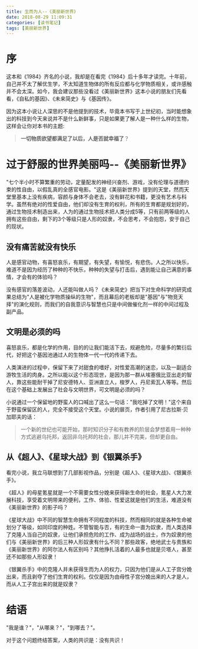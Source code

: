 ```yaml
---
title: 生而为人--《美丽新世界》
date: 2018-08-29 11:09:31
categories: [读书笔记]
tags: [美丽新世界] 
---
```

# 序
这本和《1984》齐名的小说，我却是在看完《1984》后十多年才读完。十年前，自己并不太了解优生学，不太知道生物体的所有反应都与化学物质相关，或许感触并不会太深。如今，我会建议那些没看过《美丽新世界》这本小说的朋友们先看看，《自私的基因》、《未来简史》与《基因传》。

因为这本小说让人深思的不是他提到的技术，毕竟本书写于上世纪初，当时能想象出的科技到今天来说并不是什么新鲜事，只是如果更了解人是一种什么样的生物，这样会让你对本书的主题:
> **一切物质欲望都满足了以后，人是否就幸福了**？
<!-- more -->

# 过于舒服的世界美丽吗--《美丽新世界》

"七个半小时不算繁重的劳动，定量配发的神经兴奋剂、游戏，没有伦理与道德约束的性自由，以假乱真的全感官电影。"这是《美丽新世界》提到的天堂，然而天堂里基本上没有疾病，容颜与身体不会老去，没有鲜花和书籍，更没有艺术与科学。虽然有绝对的性爱自由，他们却没有生育的权利，所有的生育都是规划好的，通过生物技术制造出来，人为的通过生物技术把人类分成5等，只有前两等级的人拥有这些自由，剩下的3个等级只是人形的奴隶，不会思考，不会抱怨，安于自己的现状。

## 没有痛苦就没有快乐

人是感官动物，有喜怒哀乐，有期望，有失望，有愉悦，有悲伤。人之所以快乐，难道不是因为经历了种种的不快乐，种种的失望与打击后，遇到能让自己满意的事情，才会有的体验吗？

没有感官的落差波动，人还能叫做人吗？《未来简史》把当下对生命科学的研究成果总结为"人是被化学物质操纵的生物"，而且幕后的老板却是"基因"与"物竞天择"的演化规则，而我们的自我意识与智慧也只是中间做催化剂一样的中间过程及副产品。

## 文明是必须的吗
喜怒哀乐，都是化学的作用，目的的让我们能活下去，规避危险，尽量多的繁衍后代，好把这个基因池通过人的生物体一代一代的传递下去。

人类演进的过程中，保留下来了对甜食的嗜好，对性爱高潮的迷恋，以及一副适合游牧生活的肉身。之所以能以这个形态现世，是因为那一群从埃塞俄比亚出走的智人，靠这些能耐干掉了尼安德特人、亚洲直立人，梭罗人，丹尼索瓦人等等。然后在这个基础上发展出了社会与文明世界，可文明是必须的吗？

小说通过一个保留地的野蛮人的口喊出了这么一句话："我吃掉了文明！"这个来自于野蛮保留区的人，完全不接受这个天堂。小说的扉页，作者引用了尼古拉斯·贝加耶夫的话：
> 一个新的世纪也可能开始，那时知识分子和有教养的阶层会梦想着用一种种方式逃避乌托邦，返回非乌托邦的社会，那儿并不完美，但却更自由。

## 从《超人》、《星球大战》到《银翼杀手》

看完小说，我立马联想到了几部影视作品，分别是《超人》、《星球大战》、《银翼杀手》。

《超人》的母星氪星就是一个不需要女性分娩来获得新生命的社会，氪星人大力发展科技，享受着文明带来的便利，工作、体验、性爱这就是他们的生活，难道没有《美丽新世界》的影子吗？

《星球大战》中不同的智慧生命拥有不同程度的科技，然而相同的就是各种生命被划分了等级，如同印度的种姓。不管智能与否，有的生命一直为奴隶，而人类选择了克隆人当自己的奴隶，让他们承担危险的工作、成为战场的战士，作为奴隶的他们与《美丽新世界》的后三种人形奴隶有什么不同？那些政客，绝地武士与贵族和《美丽新世界》的阿尔法人有区别吗？其他挣扎活着的人最多也就是贝塔人，甚至还不如那些人形奴隶！

《银翼杀手》中的克隆人并未获得生而为人的权力，只因为他们是从人工子宫分娩出来，而且剥夺了他们生育的权利。仅仅是因为由母性子宫分娩出来的人才是人，而从人工子宫出来的就是奴隶？

# 结语

"我是谁？"，"从哪来？"，"到哪去？"。

对于这个问题终结答案，人类的共识是：没有共识！